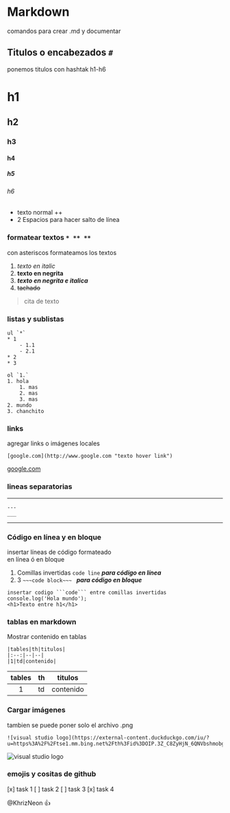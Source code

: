 # Markdown
comandos para crear .md y documentar

## Titulos o encabezados `#`
ponemos titulos con hashtak h1-h6
# h1 
## h2 
### h3 
#### h4 
##### h5 
###### h6  
- texto normal ++
- 2 Espacios para hacer salto de línea

### formatear textos `* ** **`
con asteriscos formateamos los textos  
1. *texto en italic*
2. **texto en negrita**
3. ***texto en negrita e italica***
4. <s>tachado</s>

> cita de texto

### listas y sublistas
~~~
ul `*`
* 1
	- 1.1
	- 2.1
* 2
* 3 

ol `1.`
1. hola 
	1. mas
	2. mas
	3. mas
2. mundo
3. chanchito
~~~

### links
agregar links o imágenes locales
~~~
[google.com](http://www.google.com "texto hover link")
~~~ 
[google.com](http://www.google.com "texto hover link")

### lineas separatorias
---
```
---
___

```
___

### Código en línea y en bloque
insertar líneas de código formateado  
en línea ó en bloque  

1. Comillas invertidas ```code line``` ***para código en línea*** 
2. 3 `~~~code block~~~ ` ***para código en bloque***

```
insertar codigo ```code``` entre comillas invertidas  
console.log('Hola mundo');
<h1>Texto entre h1</h1>
```

### tablas en markdown
Mostrar contenido en tablas  

~~~
|tables|th|titulos|
|:--:|--|--|
|1|td|contenido|
~~~

|tables|th|titulos|
|:--:|--|--|
|1|td|contenido|

### Cargar imágenes
tambien se puede poner solo el archivo .png

~~~
![visual studio logo](https://external-content.duckduckgo.com/iu/?u=https%3A%2F%2Ftse1.mm.bing.net%2Fth%3Fid%3DOIP.3Z_C8ZyHjN_6QNVbshmobgHaHa%26pid%3DApi&f=1)
~~~

![visual studio logo](https://external-content.duckduckgo.com/iu/?u=https%3A%2F%2Ftse1.mm.bing.net%2Fth%3Fid%3DOIP.3Z_C8ZyHjN_6QNVbshmobgHaHa%26pid%3DApi&f=1)

### emojis y cositas de github 
[x] task 1
[ ] task 2
[ ] task 3
[x] task 4

@KhrizNeon :+1:
